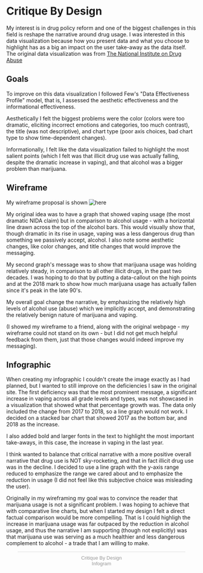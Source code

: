# Critique By Design

My interest is in drug policy reform and one of the biggest challenges in this field is reshape the narrative around drug usage. I was interested in this data visualization because how you present data and what you choose to highlight has as a big an impact on the user take-away as the data itself. The original data visualization was from
[The National Institute on Drug Abuse](http://www.drugabuse.gov/publications/drugfacts/monitoring-future-survey-high-school-youth-trends)
       
 ## Goals
 To improve on this data visualization I followed Few's "Data Effectiveness Profile" model, that is, I assessed the aesthetic effectiveness and the informational effectiveness.
 
 Aesthetically I felt the biggest problems were the color (colors were too dramatic, eliciting incorrect emotions and categories, too much contrast), the title (was not descriptive), and chart type (poor axis choices, bad chart type to show time-dependent changes).
 
 Informationally, I felt like the data visualization failed to highlight the most salient points (which I felt was that illicit drug use was actually falling, despite the dramatic increase in vaping), and that alcohol was a bigger problem than marijuana.
 
 ## Wireframe
My wireframe proposal is shown ![here](https://imgur.com/xGabIbn)

My original idea was to have a graph that showed vaping usage (the most dramatic NIDA claim) but in comparison to alcohol usage - with a horizontal line drawn across the top of the alcohol bars. This would visually show that, though dramatic in its rise in usage, vaping was a less dangerous drug than something we passively accept, alcohol. I also note some aesthetic changes, like color changes, and title changes that would improve the messaging.

My second graph's message was to show that marijuana usage was holding relatively steady, in comparison to all other illicit drugs, in the past two decades. I was hoping to do that by putting a data-callout on the high points and at the 2018 mark to show how much marijuana usage has actually fallen since it's peak in the late 90's.

My overall goal change the narrative, by emphasizing the relatively high levels of alcohol use (abuse) which we implicitly accept, and demonstrating the relatively benign nature of marijuana and vaping.

(I showed my wireframe to a friend, along with the original webpage - my wireframe could not stand on its own - but I did not get much helpful feedback from them, just that those changes would indeed improve my messaging).

## Infographic
When creating my infographic I couldn't create the image exactly as I had planned, but I wanted to still improve on the deficiencies I saw in the original site. The first deficiency was that the most prominent message, a significant increase in vaping across all grade levels and types, was not showcased in a visualization that showed what that percentage growth was. The data only included the change from 2017 to 2018, so a line graph would not work. I decided on a stacked bar chart that showed 2017 as the bottom bar, and 2018 as the increase.

I also added bold and larger fonts in the text to highlight the most important take-aways, in this case, the increase in vaping in the last year.

I think wanted to balance that critical narrative with a more positive overall narrative that drug use is NOT sky-rocketing, and that in fact illicit drug use was in the decline. I decided to use a line graph with the y-axis range reduced to emphasize the range we cared about and to emphasize the reduction in usage (I did not feel like this subjective choice was misleading the user).

Originally in my wireframing my goal was to convince the reader that marijuana usage is not a significant problem. I was hoping to achieve that with comparative line charts, but when I started my design I felt a direct factual comparison would be more compelling. That is I could highligh the increase in marijuana usage was far outpaced by the reduction in alcohol usage, and thus the narrative I am supporting (though not explicitly) was that marijuana use was serving as a much healthier and less dangerous complement to alcohol - a trade that I am willing to make.

<div class="infogram-embed" data-id="b2c105a0-b23f-47a1-b120-9961e18afb66" data-type="interactive" data-title="Critique By Design"></div><script>!function(e,t,s,i){var n="InfogramEmbeds",o=e.getElementsByTagName("script")[0],d=/^http:/.test(e.location)?"http:":"https:";if(/^\/{2}/.test(i)&&(i=d+i),window[n]&&window[n].initialized)window[n].process&&window[n].process();else if(!e.getElementById(s)){var r=e.createElement("script");r.async=1,r.id=s,r.src=i,o.parentNode.insertBefore(r,o)}}(document,0,"infogram-async","https://e.infogram.com/js/dist/embed-loader-min.js");</script><div style="padding:8px 0;font-family:Arial!important;font-size:13px!important;line-height:15px!important;text-align:center;border-top:1px solid #dadada;margin:0 30px"><a href="https://infogram.com/b2c105a0-b23f-47a1-b120-9961e18afb66" style="color:#989898!important;text-decoration:none!important;" target="_blank">Critique By Design</a><br><a href="https://infogram.com" style="color:#989898!important;text-decoration:none!important;" target="_blank" rel="nofollow">Infogram</a></div>
